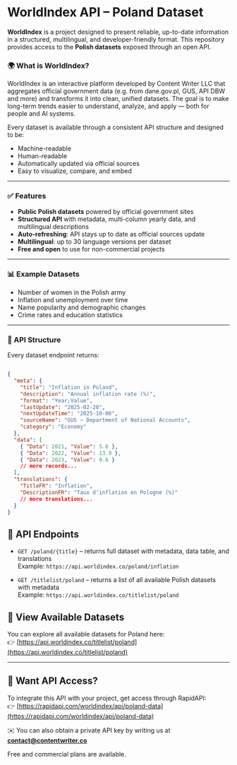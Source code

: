 # WorldIndex API – Poland Dataset

**WorldIndex** is a project designed to present reliable, up-to-date information in a structured, multilingual, and developer-friendly format. This repository provides access to the **Polish datasets** exposed through an open API.

### 🌍 What is WorldIndex?

WorldIndex is an interactive platform developed by Content Writer LLC that aggregates official government data (e.g. from dane.gov.pl, GUS, API DBW and more) and transforms it into clean, unified datasets. The goal is to make long-term trends easier to understand, analyze, and apply — both for people and AI systems.

Every dataset is available through a consistent API structure and designed to be:
- Machine-readable
- Human-readable
- Automatically updated via official sources
- Easy to visualize, compare, and embed

---

### ✅ Features

- **Public Polish datasets** powered by official government sites
- **Structured API** with metadata, multi-column yearly data, and multilingual descriptions
- **Auto-refreshing**: API stays up to date as official sources update
- **Multilingual**: up to 30 language versions per dataset
- **Free and open** to use for non-commercial projects

---

### 📊 Example Datasets

- Number of women in the Polish army
- Inflation and unemployment over time
- Name popularity and demographic changes
- Crime rates and education statistics

---

### 🔧 API Structure

Every dataset endpoint returns:

```json

{
  "meta": {
    "title": "Inflation in Poland",
    "description": "Annual inflation rate (%)",
    "format": "Year;Value",
    "lastUpdate": "2025-02-20",
    "nextUpdateTime": "2025-10-08",
    "sourceName": "GUS – Department of National Accounts",
    "category": "Economy"
  },
  "data": [
    { "Data": 2021, "Value": 5.6 },
    { "Data": 2022, "Value": 13.9 },
    { "Data": 2023, "Value": 9.6 }
    // more records...
  ],
  "translations": {
    "TitleFR": "Inflation",
    "DescriptionFR": "Taux dʼinflation en Pologne (%)"
    // more translations...
  }
}


```

## 📡 API Endpoints

- `GET /poland/{title}` – returns full dataset with metadata, data table, and translations  
  Example: `https://api.worldindex.co/poland/inflation`

- `GET /titlelist/poland` – returns a list of all available Polish datasets with metadata  
  Example: `https://api.worldindex.co/titlelist/poland`


## 📄 View Available Datasets

You can explore all available datasets for Poland here:  
👉 [https://api.worldindex.co/titlelist/poland](https://api.worldindex.co/titlelist/poland)

---

## 📩 Want API Access?

To integrate this API with your project, get access through RapidAPI:  
👉 [https://rapidapi.com/worldindex/api/poland-data](https://rapidapi.com/worldindex/api/poland-data)

✉️ You can also obtain a private API key by writing us at **contact@contentwriter.co**

Free and commercial plans are available.

